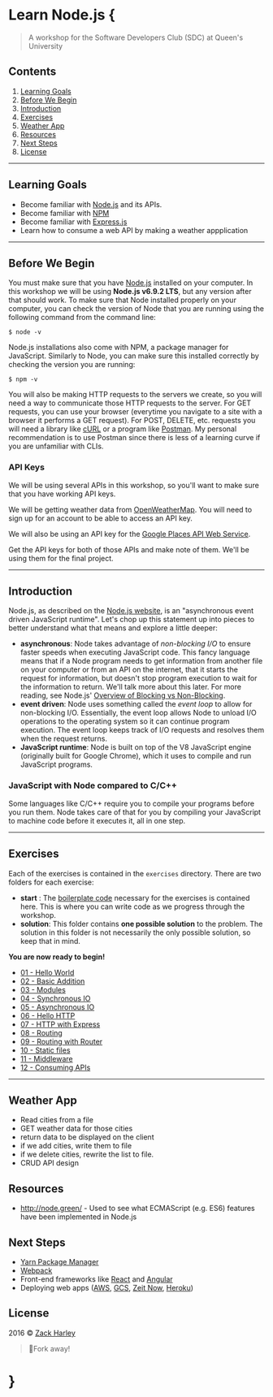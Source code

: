 # Learn Node.js {

> A workshop for the Software Developers Club (SDC) at Queen's University

## Contents
1. [Learning Goals](#learning-goals)
2. [Before We Begin](#before-we-begin)
3. [Introduction](#introduction)
4. [Exercises](#exercises)
5. [Weather App](#weather-app)
6. [Resources](#resources)
7. [Next Steps](#next-steps)
8. [License](#license)

***

## Learning Goals
- Become familiar with [Node.js](https://nodejs.org) and its APIs.
- Become familiar with [NPM](https://www.npmjs.com/)
- Become familiar with [Express.js](http://expressjs.com/)
- Learn how to consume a web API by making a weather appplication

***

## Before We Begin

You must make sure that you have [Node.js](https://nodejs.org) installed on your computer. In this workshop we will be using **Node.js v6.9.2 LTS**, but any version after that should work. To make sure that Node installed properly on your computer, you can check the version of Node that you are running using the following command from the command line:
```
$ node -v
```

Node.js installations also come with NPM, a package manager for JavaScript. Similarly to Node, you can make sure this installed correctly by checking the version you are running:

```
$ npm -v
```

You will also be making HTTP requests to the servers we create, so you will need a way to communicate those HTTP requests to the server. For GET requests, you can use your browser (everytime you navigate to a site with a browser it performs a GET request). For POST, DELETE, etc. requests you will need a library like [cURL](https://curl.haxx.se/) or a program like [Postman](). My personal recommendation is to use Postman since there is less of a learning curve if you are unfamiliar with CLIs.

### API Keys

We will be using several APIs in this workshop, so you'll want to make sure that you have working API keys. 

We will be getting weather data from [OpenWeatherMap](http://openweathermap.org/api). You will need to sign up for an account to be able to access an API key.

We will also be using an API key for the [Google Places API Web Service](https://developers.google.com/places/web-service/get-api-key).

Get the API keys for both of those APIs and make note of them. We'll be using them for the final project.

***

## Introduction

Node.js, as described on the [Node.js website](https://nodejs.org), is an "asynchronous event driven JavaScript runtime". Let's chop up this statement up into pieces to better understand what that means and explore a little deeper:

- **asynchronous**: Node takes advantage of *non-blocking I/O* to ensure faster speeds when executing JavaScript code. This fancy language means that if a Node program needs to get information from another file on your computer or from an API on the internet, that it starts the request for information, but doesn't stop program execution to wait for the information to return. We'll talk more about this later. For more reading, see Node.js' [Overview of Blocking vs Non-Blocking](https://github.com/nodejs/node/blob/master/doc/topics/blocking-vs-non-blocking.md).
- **event driven**: Node uses something called the *event loop* to allow for non-blocking I/O. Essentially, the event loop allows Node to unload I/O operations to the operating system so it can continue program execution. The event loop keeps track of I/O requests and resolves them when the request returns.
- **JavaScript runtime**: Node is built on top of the V8 JavaScript engine (originally built for Google Chrome), which it uses to compile and run JavaScript programs. 

### JavaScript with Node compared to C/C++

Some languages like C/C++ require you to compile your programs before you run them. Node takes care of that for you by compiling your JavaScript to machine code before it executes it, all in one step.

***

## Exercises

Each of the exercises is contained in the `exercises` directory. There are two folders for each exercise:

- **start** : The [boilerplate code](https://en.wikipedia.org/wiki/Boilerplate_code) necessary for the exercises is contained here. This is where you can write code as we progress through the workshop.
- **solution**: This folder contains __one possible solution__ to the problem. The solution in this folder is not necessarily the only possible solution, so keep that in mind.

**You are now ready to begin!**

- [01 - Hello World](/exercises/01-Hello_World/01-Hello_World.md)
- [02 - Basic Addition](/exercises/02-Basic_Addition/02-Basic_Addition.md)
- [03 - Modules](/exercises/03-Modules/03-Modules.md)
- [04 - Synchronous IO](/exercises/04-Synchronous_IO/04-Synchronous_IO.md)
- [05 - Asynchronous IO](/exercises/05-Asynchronous_IO/05-Asynchronous_IO.md)
- [06 - Hello HTTP](/exercises/06-Hello_HTTP/06-Hello_HTTP.md)
- [07 - HTTP with Express](/exercises/07-HTTP_with_Express/07-HTTP_with_Express.md)
- [08 - Routing](/exercises/08-Routing/08-Routing.md)
- [09 - Routing with Router](/exercises/09-Routing_with_Router/09-Routing_with_Router.md)
- [10 - Static files](/exercises/10-Static_files/10-Static_files.md)
- [11 - Middleware](/exercises/11-Middleware/11-Middleware.md)
- [12 - Consuming APIs](/exercises/12-Consuming_APIs/12-Consuming_APIs.md)

***

## Weather App
- Read cities from a file
- GET weather data for those cities
- return data to be displayed on the client
- if we add cities, write them to file
- if we delete cities, rewrite the list to file.
- CRUD API design

## Resources

- http://node.green/ - Used to see what ECMAScript (e.g. ES6) features have been implemented in Node.js

## Next Steps

- [Yarn Package Manager](https://yarnpkg.com/)
- [Webpack](https://webpack.js.org/)
- Front-end frameworks like [React](https://facebook.github.io/react/) and [Angular](https://angularjs.org/)
- Deploying web apps ([AWS](https://aws.amazon.com/), [GCS](https://cloud.google.com/), [Zeit Now](https://zeit.co/now), [Heroku](https://www.heroku.com/nodejs))


## License
2016 © [Zack Harley](https://github.com/zackharley)
> :fork_and_knife:Fork away!

# }
